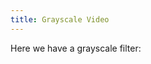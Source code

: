 ```yaml
---
title: Grayscale Video
---
```


Here we have a grayscale filter:

<!-- Sketch file location, (pending organization) -->
<script src="grayscaleVideo.js"></script>
<!-- Necessary element to position p5 canvas -->
<div id="sketch-div"></div>
<!-- Video data-->
<div id="sketch-div"></div>



